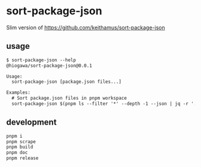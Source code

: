 # sort-package-json

Slim version of https://github.com/keithamus/sort-package-json

## usage

<!--
%template-input-start:help%

```txt
$ sort-package-json --help
{%shell node ./bin/cli.js --help %}
```

%template-input-end:help%
-->

<!-- %template-output-start:help% -->

```txt
$ sort-package-json --help
@hiogawa/sort-package-json@0.0.1

Usage:
  sort-package-json [package.json files...]

Examples:
  # Sort package.json files in pnpm workspace
  sort-package-json $(pnpm ls --filter '*' --depth -1 --json | jq -r '.[] | .path' | xargs -I '{}' echo '{}/package.json')
```

<!-- %template-output-end:help% -->

## development

```sh
pnpm i
pnpm scrape
pnpm build
pnpm doc
pnpm release
```
